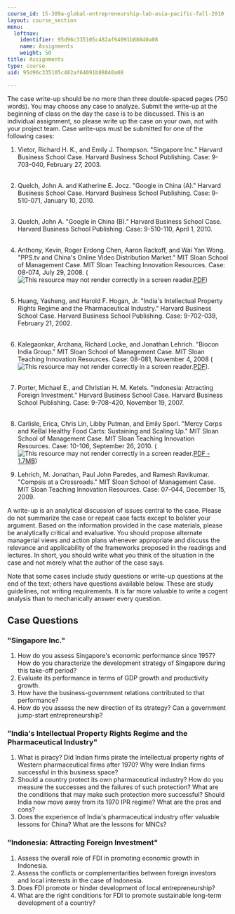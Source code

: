 ```yaml
---
course_id: 15-389a-global-entrepreneurship-lab-asia-pacific-fall-2010
layout: course_section
menu:
  leftnav:
    identifier: 95d96c335105c482af64091b88840a08
    name: Assignments
    weight: 50
title: Assignments
type: course
uid: 95d96c335105c482af64091b88840a08

---
```


The case write-up should be no more than three double-spaced pages (750 words). You may choose any case to analyze. Submit the write-up at the beginning of class on the day the case is to be discussed. This is an individual assignment, so please write up the case on your own, not with your project team. Case write-ups must be submitted for one of the following cases:

1.  Vietor, Richard H. K., and Emily J. Thompson. "Singapore Inc." Harvard Business School Case. Harvard Business School Publishing. Case: 9-703-040, February 27, 2003.  
     
2.  Quelch, John A. and Katherine E. Jocz. "Google in China (A)." Harvard Business School Case. Harvard Business School Publishing. Case: 9-510-071, January 10, 2010.  
     
3.  Quelch, John A. "Google in China (B)." Harvard Business School Case. Harvard Business School Publishing. Case: 9-510-110, April 1, 2010.  
     
4.  Anthony, Kevin, Roger Erdong Chen, Aaron Rackoff, and Wai Yan Wong. "PPS.tv and China's Online Video Distribution Market." MIT Sloan School of Management Case. MIT Sloan Teaching Innovation Resources. Case: 08-074, July 29, 2008. (![This resource may not render correctly in a screen reader.](/images/inacessible.gif)[PDF](https://mitsloan.mit.edu/LearningEdge/CaseDocs/08-074%20PPS%20tv%20Lehrich.pdf))  
     
5.  Huang, Yasheng, and Harold F. Hogan, Jr. "India's Intellectual Property Rights Regime and the Pharmaceutical Industry." Harvard Business School Case. Harvard Business School Publishing. Case: 9-702-039, February 21, 2002.  
     
6.  Kalegaonkar, Archana, Richard Locke, and Jonathan Lehrich. "Biocon India Group." MIT Sloan School of Management Case. MIT Sloan Teaching Innovation Resources. Case: 08-081, November 4, 2008 (![This resource may not render correctly in a screen reader.](/images/inacessible.gif)[PDF](https://mitsloan.mit.edu/LearningEdge/CaseDocs/08-081%20Biocon%20India%20Group%20Case.pdf)).  
     
7.  Porter, Michael E., and Christian H. M. Ketels. "Indonesia: Attracting Foreign Investment." Harvard Business School Case. Harvard Business School Publishing. Case: 9-708-420, November 19, 2007.  
     
8.  Carlisle, Erica, Chris Lin, Libby Putman, and Emily Sporl. "Mercy Corps and KeBal Healthy Food Carts: Sustaining and Scaling Up." MIT Sloan School of Management Case. MIT Sloan Teaching Innovation Resources. Case: 10-106, September 26, 2010. (![This resource may not render correctly in a screen reader.](/images/inacessible.gif)[PDF - 1.7MB](https://mitsloan.mit.edu/LearningEdge/CaseDocs/10-106%20mercy%20corps%20and%20kebal%20lehrich.pdf))  
      
    
9.  Lehrich, M. Jonathan, Paul John Paredes, and Ramesh Ravikumar. "Compsis at a Crossroads." MIT Sloan School of Management Case. MIT Sloan Teaching Innovation Resources. Case: 07-044, December 15, 2009.

A write-up is an analytical discussion of issues central to the case. Please do not summarize the case or repeat case facts except to bolster your argument. Based on the information provided in the case materials, please be analytically critical and evaluative. You should propose alternate managerial views and action plans whenever appropriate and discuss the relevance and applicability of the frameworks proposed in the readings and lectures. In short, you should write what you think of the situation in the case and not merely what the author of the case says.

Note that some cases include study questions or write-up questions at the end of the text; others have questions available below. These are study guidelines, not writing requirements. It is far more valuable to write a cogent analysis than to mechanically answer every question.

Case Questions
--------------

### "Singapore Inc."

1.  How do you assess Singapore's economic performance since 1957? How do you characterize the development strategy of Singapore during this take-off period?
2.  Evaluate its performance in terms of GDP growth and productivity growth.
3.  How have the business-government relations contributed to that performance?
4.  How do you assess the new direction of its strategy? Can a government jump-start entrepreneurship?

### "India's Intellectual Property Rights Regime and the Pharmaceutical Industry"

1.  What is piracy? Did Indian firms pirate the intellectual property rights of Western pharmaceutical firms after 1970? Why were Indian firms successful in this business space?
2.  Should a country protect its own pharmaceutical industry? How do you measure the successes and the failures of such protection? What are the conditions that may make such protection more successful? Should India now move away from its 1970 IPR regime? What are the pros and cons?
3.  Does the experience of India's pharmaceutical industry offer valuable lessons for China? What are the lessons for MNCs?

### "Indonesia: Attracting Foreign Investment"

1.  Assess the overall role of FDI in promoting economic growth in Indonesia.
2.  Assess the conflicts or complementarities between foreign investors and local interests in the case of Indonesia.
3.  Does FDI promote or hinder development of local entrepreneurship?
4.  What are the right conditions for FDI to promote sustainable long-term development of a country?